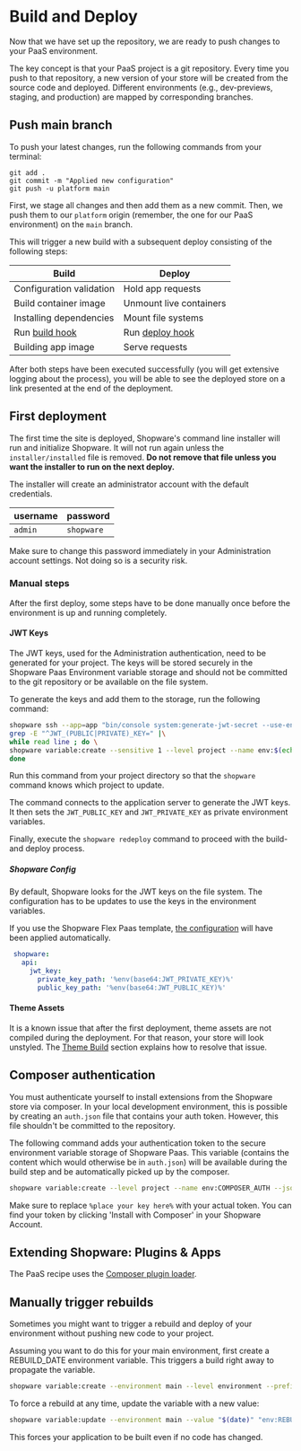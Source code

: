 # Build and Deploy

Now that we have set up the repository, we are ready to push changes to your PaaS environment.

The key concept is that your PaaS project is a git repository. Every time you push to that repository, a new version of your store will be created from the source code and deployed. Different environments (e.g., dev-previews, staging, and production) are mapped by corresponding branches.

## Push main branch

To push your latest changes, run the following commands from your terminal:

```bash{3}
git add .
git commit -m "Applied new configuration"
git push -u platform main
```

First, we stage all changes and then add them as a new commit. Then, we push them to our `platform` origin (remember, the one for our PaaS environment) on the `main` branch.

This will trigger a new build with a subsequent deploy consisting of the following steps:

| Build | Deploy |
| --- | --- |
| Configuration validation | Hold app requests |
| Build container image | Unmount live containers |
| Installing dependencies | Mount file systems |
| Run [build hook](./setup-template.md#build-hook) | Run [deploy hook](./setup-template.md#deploy-hook) |
| Building app image | Serve requests |

After both steps have been executed successfully (you will get extensive logging about the process), you will be able to see the deployed store on a link presented at the end of the deployment.

## First deployment

The first time the site is deployed, Shopware's command line installer will run and initialize Shopware. It will not run again unless the `installer/installed` file is removed. **Do not remove that file unless you want the installer to run on the next deploy.**

The installer will create an administrator account with the default credentials.

| username | password |
|---|---|
| `admin` | `shopware` |

Make sure to change this password immediately in your Administration account settings. Not doing so is a security risk.

### Manual steps
After the first deploy, some steps have to be done manually once before the environment is up and running completely.

#### JWT Keys

The JWT keys, used for the Administration authentication, need to be generated for your project. The keys will be stored securely in the Shopware Paas Environment variable storage and should not be committed to the git repository or be available on the file system.

To generate the keys and add them to the storage, run the following command:
```bash
shopware ssh --app=app "bin/console system:generate-jwt-secret --use-env" |\
grep -E "^JWT_(PUBLIC|PRIVATE)_KEY=" |\
while read line ; do \
shopware variable:create --sensitive 1 --level project --name env:$(echo $line | cut -d "=" -f 1) --value $(echo $line | cut -d "=" -f 2-); \
done
```

Run this command from your project directory so that the `shopware` command knows which project to update.

The command connects to the application server to generate the JWT keys. It then sets the `JWT_PUBLIC_KEY` and `JWT_PRIVATE_KEY` as private environment variables.

Finally, execute the `shopware redeploy` command to proceed with the build- and deploy process.

##### Shopware Config

By default, Shopware looks for the JWT keys on the file system. The configuration has to be updates to use the keys in the environment variables.

If you use the Shopware Flex Paas template, [the configuration](https://github.com/shopware/recipes/blob/main/shopware/paas-meta/6.4/config/packages/paas.yaml) will have been applied automatically.

```yaml
 shopware:
   api:
     jwt_key:
       private_key_path: '%env(base64:JWT_PRIVATE_KEY)%'
       public_key_path: '%env(base64:JWT_PUBLIC_KEY)%'  
```

#### Theme Assets

It is a known issue that after the first deployment, theme assets are not compiled during the deployment. For that reason, your store will look unstyled. The [Theme Build](./theme-build.md) section explains how to resolve that issue.

## Composer authentication

You must authenticate yourself to install extensions from the Shopware store via composer. In your local development environment, this is possible by creating an `auth.json` file that contains your auth token. However, this file shouldn't be committed to the repository.

The following command adds your authentication token to the secure environment variable storage of Shopware Paas. This variable (contains the content which would otherwise be in `auth.json`) will be available during the build step and be automatically picked up by the composer.

```bash
shopware variable:create --level project --name env:COMPOSER_AUTH --json true --visible-runtime false --sensitive true --visible-build true --value '{"bearer": {"packages.shopware.com": "%place your key here%"}}'
```

Make sure to replace `%place your key here%` with your actual token. You can find your token by clicking 'Install with Composer' in your Shopware Account.

## Extending Shopware: Plugins & Apps

The PaaS recipe uses the [Composer plugin loader](https://developer.shopware.com/docs/guides/hosting/installation-updates/cluster-setup#composer-plugin-loader).

## Manually trigger rebuilds

Sometimes you might want to trigger a rebuild and deploy of your environment without pushing new code to your project.

Assuming you want to do this for your main environment, first create a REBUILD_DATE environment variable. This triggers a build right away to propagate the variable.

```bash
shopware variable:create --environment main --level environment --prefix env --name REBUILD_DATE --value "$(date)" --visible-build true
```

To force a rebuild at any time, update the variable with a new value:

```bash
shopware variable:update --environment main --value "$(date)" "env:REBUILD_DATE"
```

This forces your application to be built even if no code has changed.